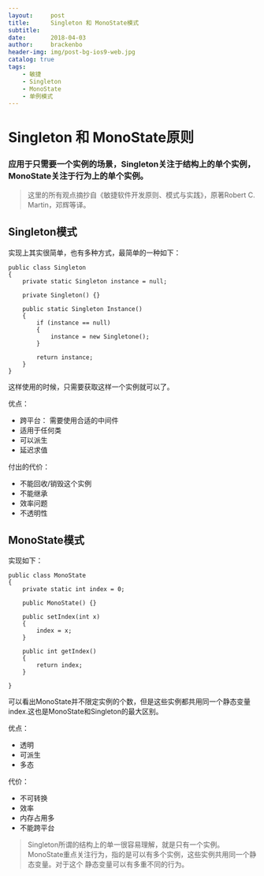 ```yaml
---
layout:     post
title:      Singleton 和 MonoState模式
subtitle:
date:       2018-04-03
author:     brackenbo
header-img: img/post-bg-ios9-web.jpg
catalog: true
tags:
    - 敏捷
    - Singleton
    - MonoState
    - 单例模式
---
```


# Singleton 和 MonoState原则

### 应用于只需要一个实例的场景，Singleton关注于结构上的单个实例，MonoState关注于行为上的单个实例。

> 这里的所有观点摘抄自《敏捷软件开发原则、模式与实践》，原著Robert C. Martin，邓辉等译。


## Singleton模式

实现上其实很简单，也有多种方式，最简单的一种如下：

    public class Singleton
    {
        private static Singleton instance = null;

        private Singleton() {}

        public static Singleton Instance()
        {
            if (instance == null)
            {
                instance = new Singletone();
            }

            return instance;
        }
    }

这样使用的时候，只需要获取这样一个实例就可以了。

优点：

* 跨平台： 需要使用合适的中间件
* 适用于任何类
* 可以派生
* 延迟求值

付出的代价：

* 不能回收/销毁这个实例
* 不能继承
* 效率问题
* 不透明性

## MonoState模式

实现如下：

    public class MonoState
    {
        private static int index = 0;

        public MonoState() {}

        public setIndex(int x)
        {
            index = x;
        }

        public int getIndex()
        {
            return index;
        }

    }

可以看出MonoState并不限定实例的个数，但是这些实例都共用同一个静态变量index.这也是MonoState和Singleton的最大区别。

优点：

* 透明
* 可派生
* 多态

代价：

* 不可转换
* 效率
* 内存占用多
* 不能跨平台

> Singleton所谓的结构上的单一很容易理解，就是只有一个实例。MonoState重点关注行为，指的是可以有多个实例，这些实例共用同一个静态变量。对于这个
静态变量可以有多重不同的行为。
